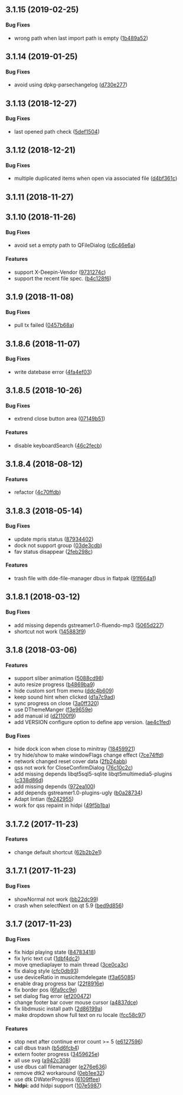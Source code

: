 <a name="3.1.15"></a>
## 3.1.15 (2019-02-25)


#### Bug Fixes

*   wrong path when last import path is empty ([1b489a52](https://github.com/linuxdeepin/deepin-music/commit/1b489a52b88015b392fd76916d9c3c6cd5fb33d7))



<a name="3.1.14"></a>
## 3.1.14 (2019-01-25)


#### Bug Fixes

*   avoid using dpkg-parsechangelog ([d730e277](https://github.com/linuxdeepin/deepin-music/commit/d730e2778b925a0f4323d9a224321bc66572106c))



<a name="3.1.13"></a>
## 3.1.13 (2018-12-27)


#### Bug Fixes

*   last opened path check ([5def1504](https://github.com/linuxdeepin/deepin-music/commit/5def15043cc3355771ae2e091e801a1a925d039b))



<a name="3.1.12"></a>
## 3.1.12 (2018-12-21)


#### Bug Fixes

*   multiple duplicated items when open via associated file ([d4bf361c](https://github.com/linuxdeepin/deepin-music/commit/d4bf361cfe9364233d8afa20aef5da6d90f185e2))



<a name="3.1.11"></a>
## 3.1.11 (2018-11-27)




<a name="3.1.10"></a>
## 3.1.10 (2018-11-26)


#### Bug Fixes

*   avoid set a empty path to QFileDialog ([c6c46e6a](https://github.com/linuxdeepin/deepin-music/commit/c6c46e6a6eb78225874582adba247087989b8be2))

#### Features

*   support X-Deepin-Vendor ([9731274c](https://github.com/linuxdeepin/deepin-music/commit/9731274cf48febb6cad1b0568524fd3635f637f7))
*   support the recent file spec. ([b4c128f6](https://github.com/linuxdeepin/deepin-music/commit/b4c128f60a25343f4443231be69ab670d1c05e6f))



<a name="3.1.9"></a>
## 3.1.9 (2018-11-08)


#### Bug Fixes

*   pull tx failed ([0457b68a](https://github.com/linuxdeepin/deepin-music/commit/0457b68ac8fe40e3c976c9097f49ac3c66068c1f))



<a name="3.1.8.6"></a>
## 3.1.8.6 (2018-11-07)


#### Bug Fixes

*   write datebase error ([4fa4ef03](https://github.com/linuxdeepin/deepin-music/commit/4fa4ef03ba64599486d8a16ecda72a351bc3765e))



<a name="3.1.8.5"></a>
## 3.1.8.5 (2018-10-26)


#### Bug Fixes

*   extrend close button area ([07149b51](https://github.com/linuxdeepin/deepin-music/commit/07149b51a27354cce215586884155e7c8d9cf590))

#### Features

*   disable keyboardSearch ([46c2fecb](https://github.com/linuxdeepin/deepin-music/commit/46c2fecb7b7b2f3b68930241499a95a361ad6344))



<a name="3.1.8.4"></a>
## 3.1.8.4 (2018-08-12)


#### Features

*   refactor ([4c70ffdb](https://github.com/linuxdeepin/deepin-music/commit/4c70ffdb51296201e7be025cf73f4182d6851747))



<a name="3.1.8.3"></a>
## 3.1.8.3 (2018-05-14)


#### Bug Fixes

*   update mpris status ([87934402](https://github.com/linuxdeepin/deepin-music/commit/8793440212a8e5677462d8feaf4d2c4b51aedc3a))
*   dock not support group ([03de3cdb](https://github.com/linuxdeepin/deepin-music/commit/03de3cdb5cb5da89ddc87981eca99653a45ff6bd))
*   fav status disappear ([2feb298c](https://github.com/linuxdeepin/deepin-music/commit/2feb298cae2ab898d0552e4e60441f344d010262))

#### Features

*   trash file with dde-file-manager dbus in flatpak ([91f664a1](https://github.com/linuxdeepin/deepin-music/commit/91f664a1b8e027fcf3627a63f19581970bff8ffc))



<a name="3.1.8.1"></a>
## 3.1.8.1 (2018-03-12)


#### Bug Fixes

*   add missing depends gstreamer1.0-fluendo-mp3 ([5065d227](https://github.com/linuxdeepin/deepin-music/commit/5065d227292d882926d5cfbd28ae1c31cbcbb6f9))
*   shortcut not work ([145883f9](https://github.com/linuxdeepin/deepin-music/commit/145883f93a3f3d462ade584bfbeda69f5154029e))



<a name="3.1.8"></a>
## 3.1.8 (2018-03-06)


#### Features

*   support sliber animation ([5088cd98](https://github.com/linuxdeepin/deepin-music/commit/5088cd9848fbda3ecaafa0a6823b398de6937d53))
*   auto resize progress ([b4869ba9](https://github.com/linuxdeepin/deepin-music/commit/b4869ba99dff452a8c1cf90e0b508e58601e5a43))
*   hide custom sort from menu ([ddc4b609](https://github.com/linuxdeepin/deepin-music/commit/ddc4b60934f2692eb9e3870f59f2726bd8bc1a05))
*   keep sound hint when clicked ([d1a7c9ad](https://github.com/linuxdeepin/deepin-music/commit/d1a7c9adacd8ce1f23c6c58a84d1ecc7c15198fa))
*   sync progress on close ([3a0ff320](https://github.com/linuxdeepin/deepin-music/commit/3a0ff320a014e81b5eedec65c3a32b359fcd6f1c))
*   use DThemeManger ([f3e9659e](https://github.com/linuxdeepin/deepin-music/commit/f3e9659e8c4997c16314e9239eb6dcdefeb14612))
*   add manual id ([d21100f9](https://github.com/linuxdeepin/deepin-music/commit/d21100f941a4e11d3ff5b3fda4e0e44e9d303784))
*   add VERSION configure option to define app version. ([ae4c1fed](https://github.com/linuxdeepin/deepin-music/commit/ae4c1fed06ae0cd8ea1c681ed022cd2b333d0540))

#### Bug Fixes

*   hide dock icon when close to minitray ([18459921](https://github.com/linuxdeepin/deepin-music/commit/184599216faa3c9945cf0f1ed0792f9ab9c76b82))
*   try hide/show to make windowFlags change effect ([7ce74ffd](https://github.com/linuxdeepin/deepin-music/commit/7ce74ffd6b14527805d8c68d2b9035e50b987e69))
*   network changed reset cover data ([2fb24abb](https://github.com/linuxdeepin/deepin-music/commit/2fb24abb333d32d230d402708e142064cae43306))
*   qss not work for CloseConfirmDialog ([76c10c2c](https://github.com/linuxdeepin/deepin-music/commit/76c10c2ce04511fb51069a4e7537b31a9b627067))
*   add missing depends libqt5sql5-sqlite libqt5multimedia5-plugins ([c338d86d](https://github.com/linuxdeepin/deepin-music/commit/c338d86df98236362b77d34f9a87a60812d46c9b))
*   add missing depends ([972ea100](https://github.com/linuxdeepin/deepin-music/commit/972ea10011f361faa32ef6ccc105b0bd36f5dd66))
*   add depends gstreamer1.0-plugins-ugly ([b0a28734](https://github.com/linuxdeepin/deepin-music/commit/b0a287348638831e7c0d4afd728f5663068c90bc))
*   Adapt lintian ([fe242955](https://github.com/linuxdeepin/deepin-music/commit/fe2429559e7c95e17e6c42f9eb8b38a89723744c))
*   work for qss repaint in hidpi ([49f5b1ba](https://github.com/linuxdeepin/deepin-music/commit/49f5b1ba3c6023b564cf721e8d8d87203c48b285))



<a name="3.1.7.2"></a>
## 3.1.7.2 (2017-11-23)


#### Features

*   change default shortcut ([62b2b2e1](https://github.com/linuxdeepin/deepin-music/commit/62b2b2e16a333dd9227f8e4c9e4673a28af884d2))



<a name="3.1.7.1"></a>
## 3.1.7.1 (2017-11-23)


#### Bug Fixes

*   showNormal not work ([bb22dc99](https://github.com/linuxdeepin/deepin-music/commit/bb22dc999db0c6e3d72b5062b5c061c4a45bba35))
*   crash when selectNext on qt 5.9 ([bed9d856](https://github.com/linuxdeepin/deepin-music/commit/bed9d85682d9edf7a20d78801c6ec4b4cd076ad9))



<a name="3.1.7"></a>
## 3.1.7 (2017-11-23)


#### Bug Fixes

*   fix hidpi playing state ([84783418](https://github.com/linuxdeepin/deepin-music/commit/847834182e7c699a3fa267e40017eee9362e1d18))
*   fix lyric text cut ([1dbf4dc2](https://github.com/linuxdeepin/deepin-music/commit/1dbf4dc27657ae0c71a6a4c6ca628a4ec7793381))
*   move qmediaplayer to main thread ([3ce0ca3c](https://github.com/linuxdeepin/deepin-music/commit/3ce0ca3cc855ef4d2c549e6007f0f00c558f6f1d))
*   fix dialog style ([cfc0db93](https://github.com/linuxdeepin/deepin-music/commit/cfc0db93060cb89770ba9335ff9a5bead30c8989))
*   use deviceRatio in musicitemdelegate ([f3a65085](https://github.com/linuxdeepin/deepin-music/commit/f3a6508583585c620b5bc13e60ecbcb8e92f2e33))
*   enable drag progress bar ([22f8916e](https://github.com/linuxdeepin/deepin-music/commit/22f8916e95ab232399d05aef467f00255228161f))
*   fix border pos ([6fa9cc9e](https://github.com/linuxdeepin/deepin-music/commit/6fa9cc9e4e510f1bc7ecee8a70f90b5fac9eff92))
*   set dialog flag error ([ef200472](https://github.com/linuxdeepin/deepin-music/commit/ef200472746005b230bc5bc01d51cfcbf530031f))
*   change footer bar cover mouse cursor ([a4837dce](https://github.com/linuxdeepin/deepin-music/commit/a4837dce12ffd8495feeec9d9b534ab4c8ee65af))
*   fix libdmusic install path ([2d86199a](https://github.com/linuxdeepin/deepin-music/commit/2d86199a688bb738f1981aeca08cd503d6eb46d3))
*   make dropdown show full text on ru locale ([fcc58c97](https://github.com/linuxdeepin/deepin-music/commit/fcc58c97acd642409ae58f69d899bc9628b319ca))

#### Features

*   stop next after continue error count >= 5 ([e6127596](https://github.com/linuxdeepin/deepin-music/commit/e6127596456e17f3712245521864669cee839793))
*   call dbus trash ([b5d6fcb4](https://github.com/linuxdeepin/deepin-music/commit/b5d6fcb40b4b8b991d4ffaf505b6e7a062572ed9))
*   extern footer progress ([3459625e](https://github.com/linuxdeepin/deepin-music/commit/3459625efaec034844fb3dbdeadba4fc6b8ee43c))
*   all use svg ([a942c308](https://github.com/linuxdeepin/deepin-music/commit/a942c30887a32242c07c39997aac1e7ea5e59302))
*   use dbus call filemanager ([e276e636](https://github.com/linuxdeepin/deepin-music/commit/e276e63639ed928a8e2519b8ff9985ba68c9803f))
*   remove dtk2 workaround ([0eb1ee32](https://github.com/linuxdeepin/deepin-music/commit/0eb1ee3234a635496dd9abbc6c6a2dd60253e10a))
*   use dtk DWaterProgress ([6109ffee](https://github.com/linuxdeepin/deepin-music/commit/6109ffeefa5894d8a5b8f9aaba35364f56ca8e43))
* **hidpi:**  add hidpi support ([107e5987](https://github.com/linuxdeepin/deepin-music/commit/107e59879f0959ce7364a5833a150feec3d2479c))



